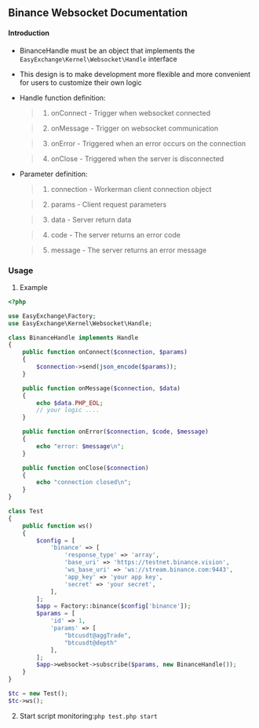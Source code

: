 ## Binance Websocket Documentation

#### Introduction

* BinanceHandle must be an object that implements the `EasyExchange\Kernel\Websocket\Handle` interface

* This design is to make development more flexible and more convenient for users to customize their own logic

* Handle function definition:

    > 1. onConnect - Trigger when websocket connected

    > 2. onMessage - Trigger on websocket communication

    > 3. onError - Triggered when an error occurs on the connection

    > 4. onClose - Triggered when the server is disconnected

* Parameter definition:

    > 1. connection - Workerman client connection object

    > 2. params - Client request parameters

    > 3. data - Server return data

    > 4. code - The server returns an error code

    > 5. message - The server returns an error message

### Usage

1. Example

```php
<?php

use EasyExchange\Factory;
use EasyExchange\Kernel\Websocket\Handle;

class BinanceHandle implements Handle
{
    public function onConnect($connection, $params)
    {
        $connection->send(json_encode($params));
    }

    public function onMessage($connection, $data)
    {
        echo $data.PHP_EOL;
        // your logic ....
    }

    public function onError($connection, $code, $message)
    {
        echo "error: $message\n";
    }

    public function onClose($connection)
    {
        echo "connection closed\n";
    }
}

class Test
{
    public function ws()
    {
        $config = [
            'binance' => [
                'response_type' => 'array',
                'base_uri' => 'https://testnet.binance.vision',
                'ws_base_uri' => 'ws://stream.binance.com:9443',
                'app_key' => 'your app key',
                'secret' => 'your secret',
            ],
        ];
        $app = Factory::binance($config['binance']);
        $params = [
            'id' => 1,
            'params' => [
                "btcusdt@aggTrade",
                "btcusdt@depth"
            ],
        ];
        $app->websocket->subscribe($params, new BinanceHandle());
    }
}

$tc = new Test();
$tc->ws();
```

2. Start script monitoring:`php test.php start`
